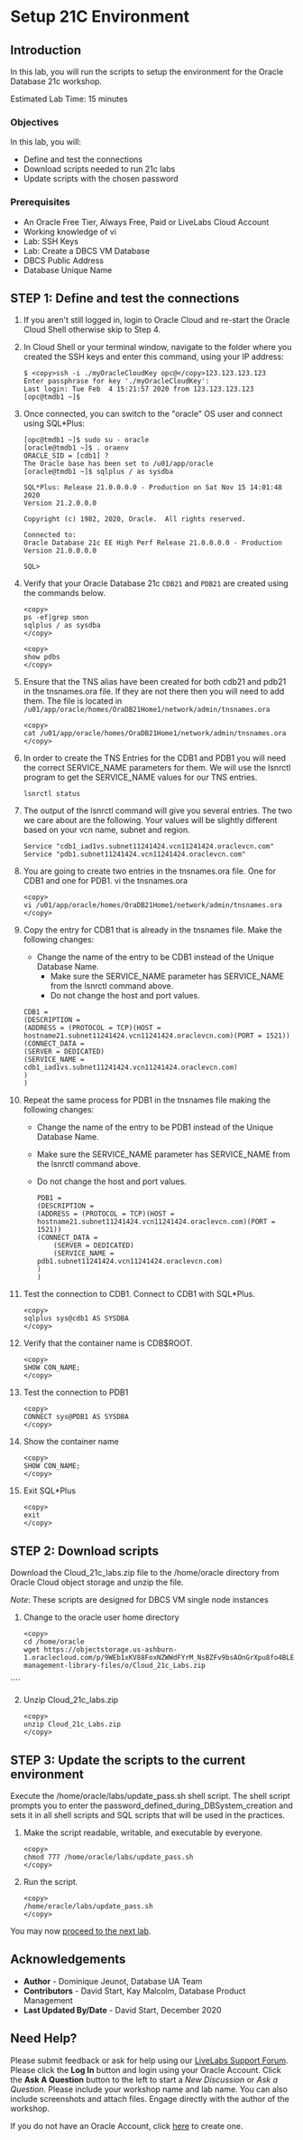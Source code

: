 # Setup 21C Environment

## Introduction
In this lab, you will run the scripts to setup the environment for the Oracle Database 21c workshop.

Estimated Lab Time: 15 minutes

### Objectives

In this lab, you will:
* Define and test the connections
* Download scripts needed to run 21c labs
* Update scripts with the chosen password

### Prerequisites

* An Oracle Free Tier, Always Free, Paid or LiveLabs Cloud Account
* Working knowledge of vi
* Lab: SSH Keys
* Lab: Create a DBCS VM Database
* DBCS Public Address
* Database Unique Name


## **STEP 1**: Define and test the connections

1. If you aren't still logged in, login to Oracle Cloud and re-start the Oracle Cloud Shell otherwise skip to Step 4.
2. In Cloud Shell or your terminal window, navigate to the folder where you created the SSH keys and enter this command, using your IP address:

    ```
    $ <copy>ssh -i ./myOracleCloudKey opc@</copy>123.123.123.123
    Enter passphrase for key './myOracleCloudKey':
    Last login: Tue Feb  4 15:21:57 2020 from 123.123.123.123
    [opc@tmdb1 ~]$
    ```
3. Once connected, you can switch to the "oracle" OS user and connect using SQL*Plus:

    ```
    [opc@tmdb1 ~]$ sudo su - oracle
    [oracle@tmdb1 ~]$ . oraenv
    ORACLE_SID = [cdb1] ?
    The Oracle base has been set to /u01/app/oracle
    [oracle@tmdb1 ~]$ sqlplus / as sysdba

    SQL*Plus: Release 21.0.0.0.0 - Production on Sat Nov 15 14:01:48 2020
    Version 21.2.0.0.0

    Copyright (c) 1982, 2020, Oracle.  All rights reserved.

    Connected to:
    Oracle Database 21c EE High Perf Release 21.0.0.0.0 - Production
    Version 21.0.0.0.0

    SQL>
	```

4. Verify that your Oracle Database 21c `CDB21` and `PDB21` are created using the commands below.

	```
	<copy>
	ps -ef|grep smon
	sqlplus / as sysdba
	</copy>
	```
	```
	<copy>
	show pdbs
	</copy>
	```

3. Ensure that the TNS alias have been created for both cdb21 and pdb21 in the tnsnames.ora file. If they are not there then you will need to add them. The file is located in `/u01/app/oracle/homes/OraDB21Home1/network/admin/tnsnames.ora`

	```
	<copy>
	cat /u01/app/oracle/homes/OraDB21Home1/network/admin/tnsnames.ora
	</copy>
	```

4. In order to create the TNS Entries for the CDB1 and PDB1 you will need the correct SERVICE_NAME parameters for them. We will use the lsnrctl program to get the SERVICE_NAME values for our TNS entries.

	```
	lsnrctl status
	```

5. The output of the lsnrctl command will give you several entries. The two we care about are the following. Your values will be slightly different based on your vcn name, subnet and region.

	```
	Service "cdb1_iad1vs.subnet11241424.vcn11241424.oraclevcn.com"
	Service "pdb1.subnet11241424.vcn11241424.oraclevcn.com"
	```

6. You are going to create two entries in the tnsnames.ora file. One for CDB1 and one for PDB1. vi the tnsnames.ora

	````
	<copy>
	vi /u01/app/oracle/homes/OraDB21Home1/network/admin/tnsnames.ora
	</copy>
	````

7. Copy the entry for CDB1 that is already in the tnsnames file. Make the following changes:
    - Change the name of the entry to be CDB1 instead of the Unique Database Name.
		- Make sure the SERVICE\_NAME parameter has SERVICE\_NAME from the lsnrctl command above.
		- Do not change the host and port values.

	````
	CDB1 =
	(DESCRIPTION =
	(ADDRESS = (PROTOCOL = TCP)(HOST = hostname21.subnet11241424.vcn11241424.oraclevcn.com)(PORT = 1521))
	(CONNECT_DATA =
	(SERVER = DEDICATED)
	(SERVICE_NAME = cdb1_iad1vs.subnet11241424.vcn11241424.oraclevcn.com)
	)
	)
	````

8. Repeat the same process for PDB1 in the tnsnames file making the following changes:
    - Change the name of the entry to be PDB1 instead of the Unique Database Name.
    - Make sure the SERVICE\_NAME parameter has SERVICE\_NAME from the lsnrctl command above.
    - Do not change the host and port values.

		````
		PDB1 =
		(DESCRIPTION =
		(ADDRESS = (PROTOCOL = TCP)(HOST = hostname21.subnet11241424.vcn11241424.oraclevcn.com)(PORT = 1521))
		(CONNECT_DATA =
			(SERVER = DEDICATED)
			(SERVICE_NAME = pdb1.subnet11241424.vcn11241424.oraclevcn.com)
		)
		)
		````

9. Test the connection to CDB1.  Connect to CDB1 with SQL*Plus.

	````
	<copy>
	sqlplus sys@cdb1 AS SYSDBA
	</copy>
	````

10. Verify that the container name is CDB$ROOT.

	````
	<copy>
	SHOW CON_NAME;
	</copy>
	````

11. Test the connection to PDB1

	````
	<copy>
	CONNECT sys@PDB1 AS SYSDBA
	</copy>
	````

8.  Show the container name

	````
	<copy>
	SHOW CON_NAME;
	</copy>
	````

9. Exit SQL*Plus

	````
	<copy>
	exit
	</copy>
	````

## **STEP 2**: Download scripts

Download the Cloud\_21c\_labs.zip file to the /home/oracle directory from Oracle Cloud object storage and unzip the file.

*Note*: These scripts are designed for DBCS VM single node instances

1.  Change to the oracle user home directory

	````
	<copy>
	cd /home/oracle
	wget https://objectstorage.us-ashburn-1.oraclecloud.com/p/9WEb1xKV88FoxNZWWdFYrM_NsBZFv9bsAOnGrXpu8fo4BLE7VDLDLkfQf_BLUyuI/n/c4u03/b/data-management-library-files/o/Cloud_21c_Labs.zip
  </copy>
	````

2.  Unzip Cloud\_21c\_labs.zip

	```
	<copy>
	unzip Cloud_21c_Labs.zip
	</copy>
	```

## **STEP 3**: Update the scripts to the current environment

Execute the /home/oracle/labs/update\_pass.sh shell script. The shell script prompts you to enter the password\_defined\_during\_DBSystem\_creation and sets it in all shell scripts and SQL scripts that will be used in the practices.

1. Make the script readable, writable, and executable by everyone.

	```
	<copy>
	chmod 777 /home/oracle/labs/update_pass.sh
	</copy>
	```

2. Run the script.

	```
	<copy>
	/home/oracle/labs/update_pass.sh
	</copy>
	```

You may now [proceed to the next lab](#next).

## Acknowledgements
* **Author** - Dominique Jeunot, Database UA Team
* **Contributors** -  David Start, Kay Malcolm, Database Product Management
* **Last Updated By/Date** -  David Start, December 2020

## Need Help?
Please submit feedback or ask for help using our [LiveLabs Support Forum](https://community.oracle.com/tech/developers/categories/livelabsdiscussions). Please click the **Log In** button and login using your Oracle Account. Click the **Ask A Question** button to the left to start a *New Discussion* or *Ask a Question*.  Please include your workshop name and lab name.  You can also include screenshots and attach files.  Engage directly with the author of the workshop.

If you do not have an Oracle Account, click [here](https://profile.oracle.com/myprofile/account/create-account.jspx) to create one.
